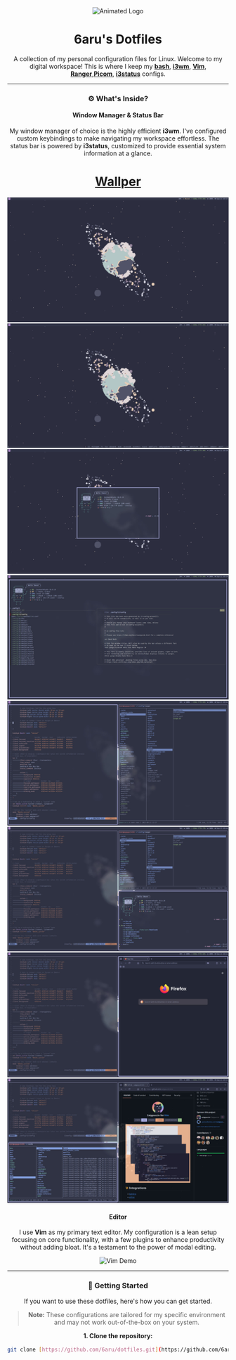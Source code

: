<div align="center">
  <img src="https://i.imgur.com/your-animated-logo.gif" alt="Animated Logo" width="250"/>

  # 6aru's Dotfiles

  A collection of my personal configuration files for Linux.
  Welcome to my digital workspace! This is where I keep my **[bash](https://www.gnu.org/software/bash/)**,
  **[i3wm](https://i3wm.org/)**, **[Vim](https://www.vim.org/)**, **[Ranger](https://ranger.github.io/)**,**[Picom](https://github.com/yshui/picom)**, **[i3status](https://i3wm.org/i3status/)** configs.

---

### ⚙️ What's Inside?

#### Window Manager & Status Bar
My window manager of choice is the highly efficient **i3wm**. I've configured custom keybindings to make navigating my workspace effortless. The status bar is powered by **i3status**, customized to provide essential system information at a glance.
# **[Wallper](https://github.com/6aru/dotfiles/blob/main/assets/Wallpaper/pixel-earth.png)**

![i3wm and i3status Demo](https://github.com/6aru/dotfiles/blob/main/assets/i3-catpuccin%20frappe%20Shots/Screenshot-20250921T183730.jpg)
![i3wm and i3status Demo](https://github.com/6aru/dotfiles/blob/main/assets/i3-catpuccin%20frappe%20Shots/Screenshot-20250921T183750.jpg)
![i3wm and i3status Demo](https://github.com/6aru/dotfiles/blob/main/assets/i3-catpuccin%20frappe%20Shots/Screenshot-20250921T183814.jpg)
![i3wm and i3status Demo](https://github.com/6aru/dotfiles/blob/main/assets/i3-catpuccin%20frappe%20Shots/Screenshot-20250921T183951.jpg)
![i3wm and i3status Demo](https://github.com/6aru/dotfiles/blob/main/assets/i3-catpuccin%20frappe%20Shots/Screenshot-20250921T184457.jpg)
![i3wm and i3status Demo](https://github.com/6aru/dotfiles/blob/main/assets/i3-catpuccin%20frappe%20Shots/Screenshot-20250921T184603.jpg)
![i3wm and i3status Demo](https://github.com/6aru/dotfiles/blob/main/assets/i3-catpuccin%20frappe%20Shots/Screenshot-20250921T184116.jpg)
![i3wm and i3status Demo](https://github.com/6aru/dotfiles/blob/main/assets/i3-catpuccin%20frappe%20Shots/Screenshot-20250921T184325.jpg)

#### Editor
I use **Vim** as my primary text editor. My configuration is a lean setup focusing on core functionality, with a few plugins to enhance productivity without adding bloat. It's a testament to the power of modal editing.

![Vim Demo](https://i.imgur.com/your-vim-gif.gif)

---

### 🚀 Getting Started

If you want to use these dotfiles, here's how you can get started.

> **Note:** These configurations are tailored for my specific environment and may not work out-of-the-box on your system.

**1. Clone the repository:**

```bash
git clone [https://github.com/6aru/dotfiles.git](https://github.com/6aru/dotfiles.git)
